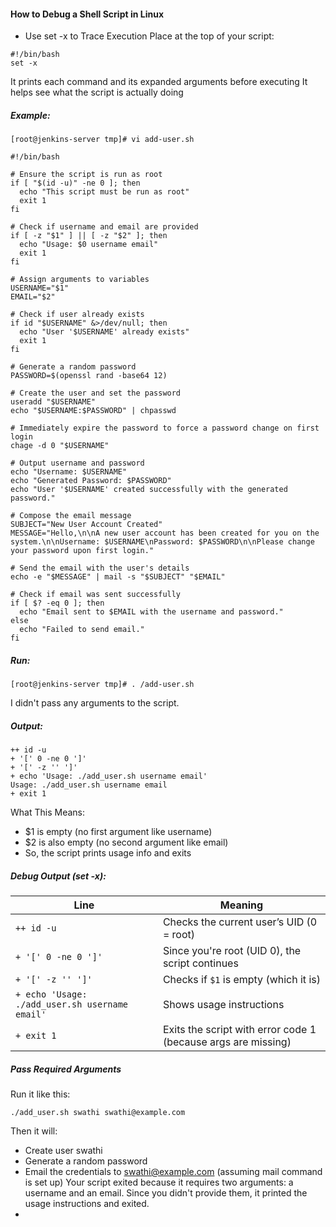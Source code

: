 #### How to Debug a Shell Script in Linux
* Use set -x to Trace Execution
Place at the top of your script:
```commandline
#!/bin/bash
set -x
```
It prints each command and its expanded arguments before executing
It helps see what the script is actually doing

##### Example:
```
[root@jenkins-server tmp]# vi add-user.sh 
```
```commandline
#!/bin/bash

# Ensure the script is run as root
if [ "$(id -u)" -ne 0 ]; then
  echo "This script must be run as root"
  exit 1
fi

# Check if username and email are provided
if [ -z "$1" ] || [ -z "$2" ]; then
  echo "Usage: $0 username email"
  exit 1
fi

# Assign arguments to variables
USERNAME="$1"
EMAIL="$2"

# Check if user already exists
if id "$USERNAME" &>/dev/null; then
  echo "User '$USERNAME' already exists"
  exit 1
fi

# Generate a random password
PASSWORD=$(openssl rand -base64 12)

# Create the user and set the password
useradd "$USERNAME"
echo "$USERNAME:$PASSWORD" | chpasswd

# Immediately expire the password to force a password change on first login
chage -d 0 "$USERNAME"

# Output username and password
echo "Username: $USERNAME"
echo "Generated Password: $PASSWORD"
echo "User '$USERNAME' created successfully with the generated password."

# Compose the email message
SUBJECT="New User Account Created"
MESSAGE="Hello,\n\nA new user account has been created for you on the system.\n\nUsername: $USERNAME\nPassword: $PASSWORD\n\nPlease change your password upon first login."

# Send the email with the user's details
echo -e "$MESSAGE" | mail -s "$SUBJECT" "$EMAIL"

# Check if email was sent successfully
if [ $? -eq 0 ]; then
  echo "Email sent to $EMAIL with the username and password."
else
  echo "Failed to send email."
fi
```
##### Run:
```
[root@jenkins-server tmp]# . /add-user.sh 
```
I didn't pass any arguments to the script.

##### Output:
```commandline
++ id -u
+ '[' 0 -ne 0 ']'
+ '[' -z '' ']'
+ echo 'Usage: ./add_user.sh username email'
Usage: ./add_user.sh username email 
+ exit 1
```
What This Means:
* $1 is empty (no first argument like username)
* $2 is also empty (no second argument like email)
* So, the script prints usage info and exits
 
##### Debug Output (set -x):
| Line                                           | Meaning                                                       |
| ---------------------------------------------- | ------------------------------------------------------------- |
| `++ id -u`                                     | Checks the current user’s UID (0 = root)                      |
| `+ '[' 0 -ne 0 ']'`                            | Since you're root (UID 0), the script continues               |
| `+ '[' -z '' ']'`                              | Checks if `$1` is empty (which it is)                         |
| `+ echo 'Usage: ./add_user.sh username email'` | Shows usage instructions                                      |
| `+ exit 1`                                     | Exits the script with error code 1 (because args are missing) |

##### Pass Required Arguments
Run it like this:
```commandline
./add_user.sh swathi swathi@example.com
```
Then it will:
* Create user swathi
* Generate a random password
* Email the credentials to swathi@example.com (assuming mail command is set up)
Your script exited because it requires two arguments: a username and an email. Since you didn't provide them, it printed the usage instructions and exited.
* 



